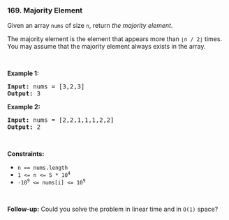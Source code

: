 <h3 align="left"> 169. Majority Element</h3>
<div><p>Given an array <code>nums</code> of size <code>n</code>, return <em>the majority element</em>.</p>

<p>The majority element is the element that appears more than <code>⌊n / 2⌋</code> times. You may assume that the majority element always exists in the array.</p>

<p>&nbsp;</p>
<p><strong>Example 1:</strong></p>
<pre><strong>Input:</strong> nums = [3,2,3]
<strong>Output:</strong> 3
</pre><p><strong>Example 2:</strong></p>
<pre><strong>Input:</strong> nums = [2,2,1,1,1,2,2]
<strong>Output:</strong> 2
</pre>
<p>&nbsp;</p>
<p><strong>Constraints:</strong></p>

<ul>
	<li><code>n == nums.length</code></li>
	<li><code>1 &lt;= n &lt;= 5 * 10<sup>4</sup></code></li>
	<li><code>-10<sup>9</sup> &lt;= nums[i] &lt;= 10<sup>9</sup></code></li>
</ul>

<p>&nbsp;</p>
<strong>Follow-up:</strong> Could you solve the problem in linear time and in <code>O(1)</code> space?</div>